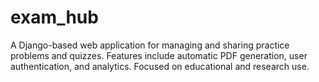 # exam_hub
A Django-based web application for managing and sharing practice problems and quizzes.   Features include automatic PDF generation, user authentication, and analytics.   Focused on educational and research use.

